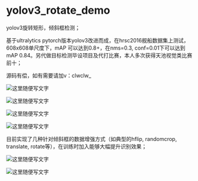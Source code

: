 # yolov3_rotate_demo
yolov3旋转矩形，倾斜框检测；

基于ultralytics pytorch版本yolov3改进而成，在hrsc2016舰船数据集上测试，608x608单尺度下，mAP 可以达到0.8+，在nms=0.3, conf=0.01下可以达到mAP 0.84。另代做目标检测毕设项目及代打比赛，本人多次获得天池视觉类比赛前十；

源码有偿，如有需要请加v：clwclw_

![这里随便写文字](https://github.com/clw5180/yolov3_rotate_demo/blob/master/1.jpg)  

![这里随便写文字](https://github.com/clw5180/yolov3_rotate_demo/blob/master/100000658.jpg)  

![这里随便写文字](https://github.com/clw5180/yolov3_rotate_demo/blob/master/100000679.jpg)  

![这里随便写文字](https://github.com/clw5180/yolov3_rotate_demo/blob/master/100000984.jpg)  



目前实现了几种针对倾斜框的数据增强方式（如典型的hflip, randomcrop, translate, rotate等），在训练时加入能够大幅提升识别效果；

![这里随便写文字](https://github.com/clw5180/yolov3_rotate_demo/blob/master/RandomRotateAngle2.jpg)  

![这里随便写文字](https://github.com/clw5180/yolov3_rotate_demo/blob/master/RandomRotateAngle.jpg)  


